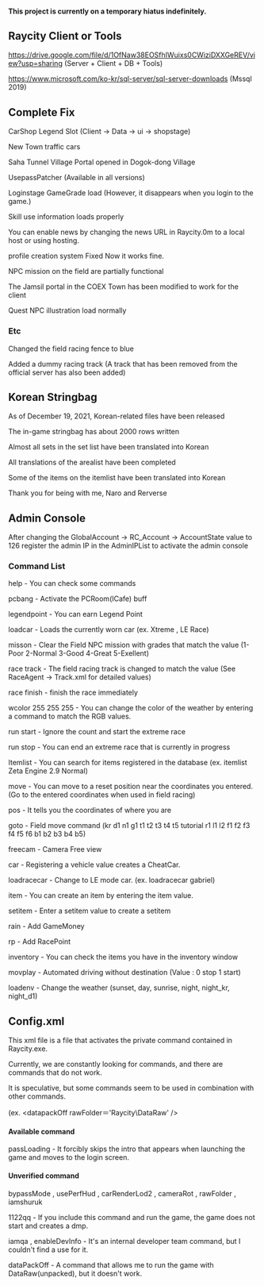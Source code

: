 #### This project is currently on a temporary hiatus indefinitely.
## Raycity Client or Tools
https://drive.google.com/file/d/1OfNaw38EOSfhIWuixs0CWiziDXXGeREV/view?usp=sharing (Server + Client + DB + Tools)

https://www.microsoft.com/ko-kr/sql-server/sql-server-downloads (Mssql 2019)

## Complete Fix
CarShop Legend Slot (Client -> Data -> ui -> shopstage)

New Town traffic cars

Saha Tunnel Village Portal opened in Dogok-dong Village

UsepassPatcher (Available in all versions)

Loginstage GameGrade load (However, it disappears when you login to the game.) 

Skill use information loads properly

You can enable news by changing the news URL in Raycity.0m to a local host or using hosting.

profile creation system Fixed Now it works fine. 

NPC mission on the field are partially functional

The Jamsil portal in the COEX Town has been modified to work for the client

Quest NPC illustration load normally

### Etc

Changed the field racing fence to blue

Added a dummy racing track (A track that has been removed from the official server has also been added)

## Korean Stringbag

As of December 19, 2021, Korean-related files have been released

The in-game stringbag has about 2000 rows written

Almost all sets in the set list have been translated into Korean

All translations of the arealist have been completed

Some of the items on the itemlist have been translated into Korean

Thank you for being with me, Naro and Rerverse

## Admin Console

After changing the GlobalAccount -> RC_Account -> AccountState value to 126 register the admin IP in the AdminIPList to activate the admin console

### Command List
help - You can check some commands

pcbang - Activate the PCRoom(ICafe) buff

legendpoint - You can earn Legend Point 

loadcar - Loads the currently worn car (ex. Xtreme , LE Race)

misson - Clear the Field NPC mission with grades that match the value (1-Poor 2-Normal 3-Good 4-Great 5-Exellent)

race track - The field racing track is changed to match the value (See RaceAgent -> Track.xml for detailed values)

race finish - finish the race immediately

wcolor 255 255 255 - You can change the color of the weather by entering a command to match the RGB values.

run start - Ignore the count and start the extreme race

run stop - You can end an extreme race that is currently in progress

Itemlist - You can search for items registered in the database (ex. itemlist Zeta Engine 2.9 Normal)

move - You can move to a reset position near the coordinates you entered. (Go to the entered coordinates when used in field racing)

pos - It tells you the coordinates of where you are

goto - Field move command (kr d1 n1 g1 t1 t2 t3 t4 t5 tutorial r1 l1 l2 f1 f2 f3 f4 f5 f6 b1 b2 b3 b4 b5)

freecam - Camera Free view

car - Registering a vehicle value creates a CheatCar.

loadracecar - Change to LE mode car. (ex. loadracecar gabriel)

item - You can create an item by entering the item value.

setitem - Enter a setitem value to create a setitem

rain - Add GameMoney

rp - Add RacePoint

inventory - You can check the items you have in the inventory window

movplay - Automated driving without destination (Value : 0 stop 1 start)

loadenv - Change the weather (sunset, day, sunrise, night, night_kr, night_d1)

## Config.xml

This xml file is a file that activates the private command contained in Raycity.exe.

Currently, we are constantly looking for commands, and there are commands that do not work.

It is speculative, but some commands seem to be used in combination with other commands.

(ex. <datapackOff rawFolder＝'Raycity\DataRaw' />

#### Available command
passLoading - It forcibly skips the intro that appears when launching the game and moves to the login screen.

#### Unverified command
bypassMode , usePerfHud , carRenderLod2 , cameraRot , rawFolder , iamshuruk

1122qq - If you include this command and run the game, the game does not start and creates a dmp.

iamqa , enableDevInfo - It's an internal developer team command, but I couldn't find a use for it.

dataPackOff - A command that allows me to run the game with DataRaw(unpacked), but it doesn't work.

<!-- 리얼엑스에 관하여, 이야기를 해봅니다. 어차피 볼 사람도 없으니깐.
우리를 욕하던 핑크 , 레이스도 결국 레인을 판매하던게 맞았다. 애초에 우리도 예상을 했고 레인을 판매하자는 계획도 쟤들도 판매하는데 우리는 왜 못파냐? 라는 식으로 시작했던거다.
물론 정말 잘못된 짓이 맞으며 나도 이 부분에선 별 말을 하지 않았고 하지도 못했다. 잘못이 맞으니깐. 하지만 레인 판매건 이후는 전부 "거짓말이 섞인 저격글이다."
내가 왜 19살인가.. 싶다 19살인건 "나로" 혼자 이며 리버스와 나는 아직 미성년자이다. 왜 뿌려도 내 얼굴만 뿌렸을까..
오히려 그 둘이 안뿌려진게 정말 다행이다. 지금 와서 본인들도 얼굴 가지고 있어봤자 뭐에 써먹는가? 
"그니깐 걔네들이 리얼디비 빼올려다가 짤린거임" 이라는 유동 댓글에는 맞다고 적었다. 우리는 리얼 디비 빼갈 생각도 없었다. 애초에 서버 파일 이야기 꺼낸건 본인들이다.
"틈만나면 남 아이피만 쳐 따고있고 실상은 그 아이피로 아무것도못하고" 라는 댓글도 있는데
난 남의 아이피를 따는 방법을 모른다. 관심도 없다. 그저 밀크 서버 시절 밀크가 서버 아이피를 준걸 그 둘에게만 보여줬을뿐 난 아이피 따는법 모른다.
"븅신새끼들이 어드민한테 빌붙어서 레인 20억씩 땡겨놓고" 본인들도 이거 써먹었다. 우리랑 같이 레인 복사 했고 어드민 계정 제일 잘 활용한 사람은 본인들이다.
"본인등판했노 병신새끼 그렇게 돈벌어서 친구들셋이서 배그사서 배그하고" 우리는 배그를 전부 기존에 구매를 했었고 레인 판매건이랑 관련이 없다.
그 돈은 본인이 정말 필요한곳에 썼다. 지금 생각하면 그냥 팔지말고 상황 구경이나 할걸 그랬다.
"태국관리자들한테 물어봐도 니네 하는거 좆도없구만" 이 부분은 우리쪽도 억울한게 우리는 스트링백을 전부 작성해서 넘겨줬다.
하지만 버그가 난다는 이유로 우리 스트링백은 적용되고 항상 제외되었는데 그래서 우리가 로닌에게 
"버그가 나는걸 우리 서버에서는 확인하지 못하니 너희 개발자 서버에서 작업을 해도 괜찮은가?" 라고 보냈으나 로닌은 안된다며 칼같이 답 했고. 우리쪽에서도 별 다른 해결 방법이 없었다.
나름 열심히 작업 했으나 적용은 되지 못했다. 그리고 갤에서 저렇게 떡밥 돌려지는것도 싫고 서로가 이야기를 해서 해결을 하는게 더 좋을거 같으니
따로 오픈톡을 파서 이야기를 했다. 대충 예전 일이라 잘 기억 안나는데 뭐 대충 우리 밀어 붙이고 우리가 질문 할때는 말 돌리는 식으로 진행 했었다. 결국 우리쪽에서는 별 다른 진전이 없었고 이야기를 끝냈다. 하지만 갤에서 똑같이 또 우리 욕을 하며 떡밥을 굴리는게 아닌가? 나로는 결국 갤에다가 상황 정리글 과 핑크 , 레이스에 대한 저격글을 썼으나
"레인 판거 자체부터가 잘못인데 쿨하게 넘어가는게.. 라고 댓글을 달았다고 정신도 없고 일 키우기도 싫으니 그냥 글 내렸다.."의 글을 봤고.. 뭐 우리 둘도 이해하며 그냥 조용하게 있자
라며 상황을 조용히 넘어갔다. 몇일 뒤가 지나고 난 뒤.. 리얼엑스에서 "핑크와 레이스가 어드민에서 퇴출 당하였다는 소식을 듣고" 재 빠르게 어떻게 짤린건지 확인하러 돌아다녔다.
Black이라는 이름으로 "일반 유저한테 레인을 판매하고 다녔다는것.." 우리는 이걸 보고 몇초정도 정적이 흘렀었다. 그리고 우리가 예상하던게 맞았다고..
이 글을 보고 있는 사람이라면 알텐데, "어드민 계정으로 레인 20억 땡기고 다니고." 여기서부터 문제가 되는거다. 우리는 이미 알고 있었고 우리보다 먼저 게임머니를 판매한건 본인들이었다.
그리고 이건 나로가 갤에 올렸던 글에 일부인데.. "레인을 판매한건 사실 이건 깔끔히 사실이니까 인정한다. 근데 [KR] King 너가 "Black"이 내 부계정이다 라고 "리얼엑스 한국 디스코드 어드민 음성방"에서 직접 말하지 않았나? 근데 왜 Black이라는 사람이 왜 레인을 판매하는거냐? " 라고 우리의 예상이 맞고 결국엔 확증이 있던건데 그 확증을 지나가듯이. 캡처를 못하고
녹음을 못하다보니 오히려 확증이 있는 상황인데 심증밖에 없어진거였다. 아직도 나는 리얼엑스에서 있었던 기억들이 나쁘다고 생각하지 않는다.
재미도 있었고 그에 맞게 억울한 일도 있었지만 뭐, 별 수 있나 우리는 대처를 너무 늦게했고 불리한 조건에서 싸우다 보니 이런 상황이 발생했다.
오늘도 조용히 난 레이시티판의 상황을 지켜본다. 그리고 레인 판매건 아직도 후회 하고있고 정말 잘못했다 우리한테 산 사람한테는 미안하다는 말을 전해주고 싶다..
한국 어드민이 레인을 판매한다고 해서 우리도 따라서 판매하면 안됐었는데 생각을 잘못했었다. 정말 미안하다. 
나 , 나로 , 리버스 전부 똑같은 생각이고 아직도 반성하고있다. 미안하다.


아무도 보지 않을 내 깃허브도 조용히 수정을 하며.. -->

